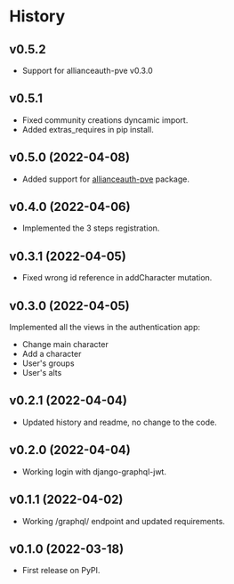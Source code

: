 History
=======

## v0.5.2
* Support for allianceauth-pve v0.3.0

## v0.5.1
* Fixed community creations dyncamic import.
* Added extras_requires in pip install.

## v0.5.0 (2022-04-08)
* Added support for [allianceauth-pve](https://github.com/Maestro-Zacht/allianceauth-pve) package.

## v0.4.0 (2022-04-06)
* Implemented the 3 steps registration.

## v0.3.1 (2022-04-05)
* Fixed wrong id reference in addCharacter mutation.

## v0.3.0 (2022-04-05)
Implemented all the views in the authentication app:
* Change main character
* Add a character
* User's groups
* User's alts

## v0.2.1 (2022-04-04)
* Updated history and readme, no change to the code.

## v0.2.0 (2022-04-04)
* Working login with django-graphql-jwt.
## v0.1.1 (2022-04-02)
* Working /graphql/ endpoint and updated requirements.

## v0.1.0 (2022-03-18)
* First release on PyPI.